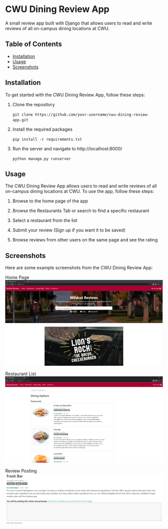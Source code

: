 # CWU Dining Review App

A small review app built with Django that allows users to read and write reviews of all on-campus dining locations at CWU.

## Table of Contents

- [Installation](#installation)
- [Usage](#usage)
- [Screenshots](#screenshots)

## Installation

To get started with the CWU Dining Review App, follow these steps:

1. Clone the repository

    `git clone https://github.com/your-username/cwu-dining-review-app.git`

2. Install the required packages

    `pip install -r requirements.txt`

3. Run the server and navigate to http://localhost:8000/

    `python manage.py runserver`

## Usage

The CWU Dining Review App allows users to read and write reviews of all on-campus dining locations at CWU. To use the app, follow these steps:

1. Browse to the home page of the app

2. Browse the Restaurants Tab or search to find a specific restaurant

3. Select a restaurant from the list

4. Submit your review (Sign up if you want it to be saved)

5. Browse reviews from other users on the same page and see the rating

## Screenshots

Here are some example screenshots from the CWU Dining Review App:

Home Page
![Screenshot 1](screenshots/main.png)

Restaurant List
![Screenshot 2](screenshots/list.png)

Review Posting
![Screenshot 2](screenshots/review.png)